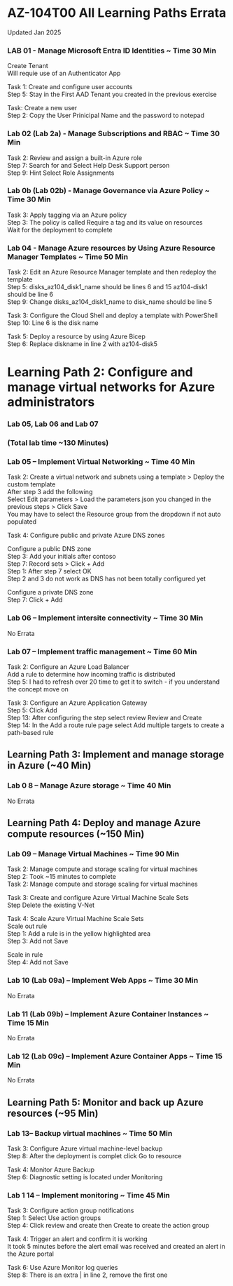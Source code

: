 # AZ-104T00 All Learning Paths Errata

Updated Jan 2025 <br>
 
### LAB 01 - Manage Microsoft Entra ID Identities ~ Time 30 Min

Create Tenant  <br>
Will requie use of an Authenticator App  <br>

Task 1: Create and configure user accounts  <br>
Step 5: Stay in the First AAD Tenant you created in the previous exercise  <br>

Task: Create a new user  <br>
Step 2: Copy the User Prinicipal Name and the password to notepad  <br>

### Lab 02 (Lab 2a) - Manage Subscriptions and RBAC ~ Time 30 Min

Task 2: Review and assign a built-in Azure role  <br>
Step 7: Search for and Select Help Desk Support person  <br>
Step 9: Hint Select Role Assignments  <br>

### Lab 0b (Lab 02b) - Manage Governance via Azure Policy ~ Time 30 Min

Task 3: Apply tagging via an Azure policy  <br>
Step 3: The policy is called Require a tag and its value on resources  <br>
Wait for the deployment to complete <br>

### Lab 04 - Manage Azure resources by Using Azure Resource Manager Templates ~ Time 50 Min

Task 2: Edit an Azure Resource Manager template and then redeploy the template  <br>
Step 5: disks_az104_disk1_name should be lines 6 and 15 az104-disk1 should be line 6  <br>
Step 9: Change disks_az104_disk1_name to disk_name should be line 5  <br>

Task 3: Configure the Cloud Shell and deploy a template with PowerShell <br>
Step 10: Line 6 is the disk name <br>

Task 5: Deploy a resource by using Azure Bicep <br>
Step 6: Replace diskname in line 2 with az104-disk5 <br>

# Learning Path 2: Configure and manage virtual networks for Azure administrators
### Lab 05, Lab 06 and Lab 07 
### (Total lab time ~130 Minutes)

### Lab 05 – Implement Virtual Networking ~ Time 40 Min

Task 2: Create a virtual network and subnets using a template > Deploy the custom template <br>
After step 3 add the following <br>
Select Edit parameters > Load the parameters.json you changed in the previous steps > Click Save <br>
You may have to select the Resource group from the dropdown if not auto populated <br>

Task 4: Configure public and private Azure DNS zones <br>

Configure a public DNS zone <br>
Step 3: Add your initials after contoso <br>
Step 7: Record sets > Click + Add  <br>
Step 1: After step 7 select OK  <br>
Step 2 and 3 do not work as DNS has not been totally configured yet  <br>

Configure a private DNS zone  <br>
Step 7: Click + Add  <br>

### Lab 06 – Implement intersite connectivity ~ Time 30 Min

No Errata <br>

### Lab 07 – Implement traffic management ~ Time 60 Min

Task 2: Configure an Azure Load Balancer <br>
Add a rule to determine how incoming traffic is distributed <br>
Step 5:  I had to refresh over 20 time to get it to switch - if you understand the concept move on <br>

Task 3: Configure an Azure Application Gateway <br>
Step 5: Click Add <br>
Step 13: After configuring the step select review Review and Create <br>
Step 14: In the Add a route rule page select Add multiple targets to create a path-based rule <br>

## Learning Path 3: Implement and manage storage in Azure (~40 Min)

### Lab 0 8 – Manage Azure storage ~ Time 40 Min

No Errata <br>

## Learning Path 4: Deploy and manage Azure compute resources (~150 Min)

### Lab 09 – Manage Virtual Machines ~ Time 90 Min

Task 2: Manage compute and storage scaling for virtual machines <br>
Step 2:  Took ~15 minutes to complete  <br>
Task 2: Manage compute and storage scaling for virtual machines <br>

Task 3: Create and configure Azure Virtual Machine Scale Sets <br>
Step Delete the existing V-Net <br>

Task 4: Scale Azure Virtual Machine Scale Sets <br>
Scale out rule <br>
Step 1: Add a rule is in the yellow highlighted area <br>
Step 3: Add not Save <br>

Scale in rule <br>
Step 4: Add not Save <br>

### Lab 10 (Lab 09a) – Implement Web Apps​ ~ Time 30 Min

No Errata <br>

### Lab 11 (Lab 09b) – Implement Azure Container Instances​ ~ Time 15 Min

No Errata <br>

### Lab 12 (Lab 09c) – Implement Azure Container Apps ​~ Time 15 Min

No Errata <br>

## Learning Path 5: Monitor and back up Azure resources (~95 Min)

### Lab 13– Backup virtual machines​ ~ Time 50 Min

Task 3: Configure Azure virtual machine-level backup <br>
Step 8: After the deployment is complet click Go to resource <br>

Task 4: Monitor Azure Backup <br>
Step 6: Diagnostic setting is located under Monitoring <br>

### Lab 1 14 – Implement monitoring​ ~ Time 45 Min

Task 3: Configure action group notifications <br>
Step 1: Select Use action groups <br>
Step 4: Click review and create then Create to create the action group <br>

Task 4: Trigger an alert and confirm it is working <br>
It took 5 minutes before the alert email was received and created an alert in the Azure portal <br>

Task 6: Use Azure Monitor log queries <br>
Step 8:  There is an extra | in line 2, remove the first one <br>
